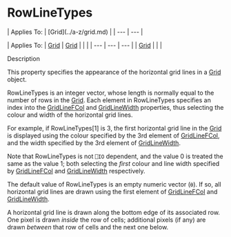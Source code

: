




<h1 class="heading"><span class="name">RowLineTypes</span></h1>
| Applies To: | [Grid](../a-z/grid.md) |
| --- | ---  |

| Applies To: | [Grid](../a-z/grid.md) | [Grid](../a-z/grid.md) |  |  |
| --- | --- | ---  |
| [Grid](../a-z/grid.md) |  |  |


Description


This property specifies the appearance of the horizontal grid lines in a [Grid](../a-z/grid.md) object.



RowLineTypes is an integer vector, whose length is normally equal to the number of rows in the [Grid](../a-z/grid.md). Each element in RowLineTypes specifies an index into the [GridLineFCol](../a-z/gridlinefcol.md) and [GridLineWidth](../a-z/gridlinewidth.md) properties, thus selecting the colour and width of the horizontal grid lines.


For example, if RowLineTypes[1] is 3, the first horizontal grid line in the [Grid](../a-z/grid.md) is displayed using the colour specified by the 3rd element of [GridLineFCol](../a-z/gridlinefcol.md), and the width specified by the 3rd element of [GridLineWidth](../a-z/gridlinewidth.md).


Note that RowLineTypes is not `⎕IO` dependent, and the value 0 is treated the same as the value 1; both selecting the *first* colour and line width specified by [GridLineFCol](../a-z/gridlinefcol.md) and [GridLineWidth](../a-z/gridlinewidth.md) respectively.


The default value of RowLineTypes is an empty numeric vector (`⍬`). If so, all horizontal grid lines are drawn using the first element of [GridLineFCol](../a-z/gridlinefcol.md) and [GridLineWidth](../a-z/gridlinewidth.md).


A horizontal grid line is drawn along the bottom edge of its associated row. One pixel is drawn *inside* the row of cells; additional pixels (if any) are drawn *between* that row of cells and the next one below.


